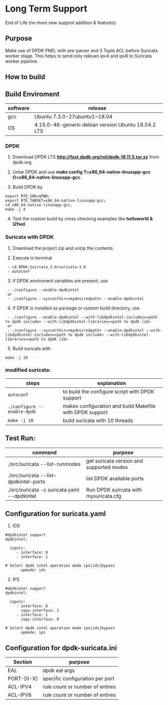 # Long Term Support

End of Life (no more new supprot addition & features)

## Purpose

Make use of DPDK PMD, with pre-parser and 3 Tuple ACL before Suricata worker stage. This helps to send only relevan ipv4 and ipv6 to Suricata worker pipeline.

## How to build

## Build Enviroment
| software | release |
| -- | -- |
| gcc | Ubuntu 7.3.0-27ubuntu1~18.04 |
| OS | 4.15.0-46-generic debian version Ubuntu 18.04.2 LTS |

### DPDK

 1. Download DPDK LTS **http://fast.dpdk.org/rel/dpdk-18.11.5.tar.xz** from dpdk.org.

 2. Untar DPDK and use **make config T=x86_64-native-linuxapp-gcc O=x86_64-native-linuxapp-gcc**.

 3. Build DPDK by 
 ```
 export RTE_SDK=$PWD; 
 export RTE_TARGET=x86_64-native-linuxapp-gcc; 
 cd x86_64-native-linuxapp-gcc, 
 make -j 4
 ```

 4. Test the custom build by cross checking examples like **helloworld & l2fwd**.

### Suricata with DPDK

 1. Download the project zip and unzip the contents.

 2. Execute in terminal 
```
 - cd DPDK-Suircata_3.0/suricata-3.0
 - autoconf
```

 3. If DPDK enviroment variables are present, use 
```
 - ./configure --enable-dpdkintel
 or
 - ./configure --sysconfdir=<mydesiredpath> --enable-dpdkintel
``` 

 4. If DPDK is installed as package or custom build directory, use
```
 - ./configure --enable-dpdkintel --with-libdpdkintel-includes=<path to dpdk include> --with-libdpdkintel-libraries=<path to dpdk lib>
 or
 - ./configure --sysconfdir=<mydesiredpath> --enable-dpdkintel --with-libdpdkintel-includes=<path to dpdk include> --with-libdpdkintel-libraries=<path to dpdk lib>
```

 5. Build suricata with
```
make -j 10
```

### modified suricata:

| steps | explanation |
| -----|-----|
| `autoconf` | to build the configure script with DPDK support |
| `./configure --enable-dpdk` | makes configuration and build Makefile with DPDK support |
| `make -j 10` | build suricata with 10 threads |

## Test Run: 

| command | purpose |
| -----|-----|
| ./src/suricata --list-runmodes | get suricata version and supported modes |
| ./src/suricata --list-dpdkintel-ports | list DPDK available ports |
| ./src/suricata -c suricata.yaml --dpdkintel | Run DPDK suircata with mysuricata.cfg|
 

## Configuration for suricata.yaml
 
 1. IDS
 ```
 #dpdkintel support
dpdkintel:

   inputs:
      - interface: 0
      - interface: 1

 # Select dpdk intel operation mode ips|ids|bypass
        opmode: ids
 ```

2. IPS

 ```
 #dpdkintel support
dpdkintel:

   inputs:
      - interface: 0
        copy-interface: 1
      - interface: 1
        copy-interface: 0

 # Select dpdk intel operation mode ips|ids|bypass
        opmode: ips
 ```
 
## Configuration for dpdk-suricata.ini

| Section | purpose |
| -----|-----|
| EAL | dpdk eal args |
| PORT-[0-X] | specific configuration per port  |
| ACL-IPV4 | rule count or number of entires |
| ACL-IPV6 | rule count or number of entires |
